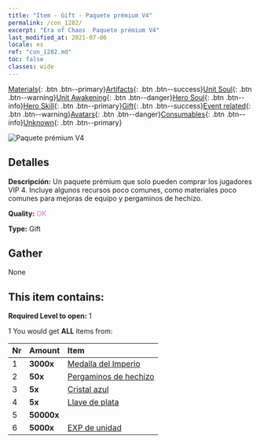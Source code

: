 ```yaml
---
title: "Item - Gift - Paquete prémium V4"
permalink: /con_1282/
excerpt: "Era of Chaos  Paquete prémium V4"
last_modified_at: 2021-07-06
locale: es
ref: "con_1282.md"
toc: false
classes: wide
---
```

 [Materials](/ItemsES/){: .btn .btn--primary}[Artifacts](/ItemsES/Artifacts/){: .btn .btn--success}[Unit Soul](/ItemsES/UnitSoul/){: .btn .btn--warning}[Unit Awakening](/ItemsES/UnitAwakening/){: .btn .btn--danger}[Hero Soul](/ItemsES/HeroSoul/){: .btn .btn--info}[Hero Skill](/ItemsES/HeroSkill/){: .btn .btn--primary}[Gift](/ItemsES/Gift/){: .btn .btn--success}[Event related](/ItemsES/Events/){: .btn .btn--warning}[Avatars](/ItemsES/Avatars/){: .btn .btn--danger}[Consumables](/ItemsES/Consumables/){: .btn .btn--info}[Unknown](/ItemsES/Unknown/){: .btn .btn--primary}

 ![Paquete prémium V4](/images/t/i_905004.png)

## Detalles
 **Descripción:** Un paquete prémium que solo pueden comprar los jugadores VIP 4. Incluye algunos recursos poco comunes, como materiales poco comunes para mejoras de equipo y pergaminos de hechizo.

 **Quality:** <span style="color: #DA70D6">OK</span>

 **Type:** Gift

## Gather

  None

## This item contains:

 **Required Level to open:** 1

 1 You would get **ALL** items  from:

  | Nr | Amount |     Item    |
  |:---|:-------|:------------|
  | 1 |  **3000x** | [Medalla del Imperio](/ItemsES/con_904/) |  | 
  | 2 |  **50x** | [Pergaminos de hechizo](/ItemsES/con_694/) |  | 
  | 3 |  **5x** | [Cristal azul](/ItemsES/con_716/) |  | 
  | 4 |  **5x** | [Llave de plata](/ItemsES/con_693/) |  | 
  | 5 |  **50000x** | <i class="fas fa-coins"/> |  | 
  | 6 |  **5000x** | [EXP de unidad](/ItemsES/con_902/) |  | 
